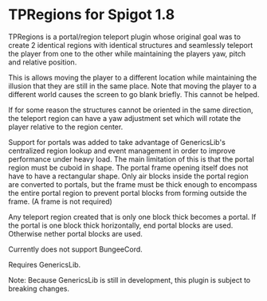 TPRegions for Spigot 1.8
==================

TPRegions is a portal/region teleport plugin whose original goal was to create 2 identical regions with identical structures and seamlessly teleport the player from one to the other while maintaining the players yaw, pitch and relative position.

This is allows moving the player to a different location while maintaining the illusion that they are still in the same place. Note that moving the player to a different world causes the screen to go blank briefly. This cannot be helped.

If for some reason the structures cannot be oriented in the same direction, the teleport region can have a yaw adjustment set which will rotate the player relative to the region center.

Support for portals was added to take advantage of GenericsLib's centralized region lookup and event management in order to improve performance under heavy load. The main limitation of this is that the portal region must be cuboid in shape. The portal frame opening itself does not have to have a rectangular shape. Only air blocks inside the portal region are converted to portals, but the frame must be thick enough to encompass the entire portal region to prevent portal blocks from forming outside the frame. (A frame is not required)

Any teleport region created that is only one block thick becomes a portal. If the portal is one block thick horizontally, end portal blocks are used. Otherwise nether portal blocks are used.

Currently does not support BungeeCord.

Requires GenericsLib.

Note: Because GenericsLib is still in development, this plugin is subject to breaking changes.




